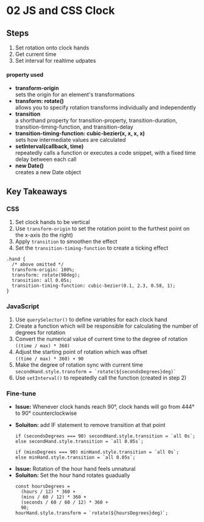 # 02 JS and CSS Clock

## Steps

1. Set rotation onto clock hands
2. Get current time
3. Set interval for realtime udpates

#### property used

- **transform-origin**  
  sets the origin for an element's transformations
- **transform: rotate()**  
  allows you to specify rotation transforms individually and independently
- **transition**  
  a shorthand property for transition-property, transition-duration, transition-timing-function, and transition-delay
- **transition-timing-function: cubic-bezier(x, x, x, x)**  
  sets how intermediate values are calculated
- **setInterval(callback, time)**  
  repeatedly calls a function or executes a code snippet, with a fixed time delay between each call
- **new Date()**  
  creates a new Date object

## Key Takeaways

### CSS

1. Set clock hands to be vertical
2. Use `transform-origin` to set the rotation point to the furthest point on the x-axis (to the right)
3. Apply `transition` to smoothen the effect
4. Set the `transition-timing-function` to create a ticking effect

```
.hand {
  /* above omitted */
  transform-origin: 100%;
  transform: rotate(90deg);
  transition: all 0.05s;
  transition-timing-function: cubic-bezier(0.1, 2.3, 0.58, 1);
}
```

### JavaScript

1. Use `querySelector()` to define variables for each clock hand
2. Create a function which will be responsible for calculating the number of degrees for rotation
3. Convert the numerical value of current time to the degree of rotation  
   `((time / max) * 360)`
4. Adjust the starting point of rotation which was offset  
   `((time / max) * 360) + 90`
5. Make the degree of rotation sync with current time  
   `` secondHand.style.transform = `rotate(${secondsDegrees}deg)` ``
6. Use `setInterval()` to repeatedly call the function (created in step 2)

### Fine-tune

- **Issue:** Whenever clock hands reach 90°, clock hands will go from 444° to 90° counterclockwise
- **Soluiton:** add IF statement to remove transition at that point

  ```
  if (secondsDegrees === 90) secondHand.style.transition = `all 0s`;
  else secondHand.style.transition = `all 0.05s`;

  if (minsDegrees === 90) minHand.style.transition = `all 0s`;
  else minHand.style.transition = `all 0.05s`;
  ```

* **Issue:** Rotation of the hour hand feels unnatural
* **Soluiton:** Set the hour hand rotates guadually
  ```
  const hoursDegrees =
    (hours / 12) * 360 +
    (mins / 60 / 12) * 360 +
    (seconds / 60 / 60 / 12) * 360 +
    90;
  hourHand.style.transform = `rotate(${hoursDegrees}deg)`;
  ```
